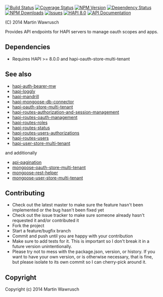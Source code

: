 [![Build Status](https://travis-ci.org/codedoctor/hapi-routes-oauth-management.svg?branch=master)](https://travis-ci.org/codedoctor/hapi-routes-oauth-management)
[![Coverage Status](https://img.shields.io/coveralls/codedoctor/hapi-routes-oauth-management.svg)](https://coveralls.io/r/codedoctor/hapi-routes-oauth-management)
[![NPM Version](http://img.shields.io/npm/v/hapi-routes-oauth-management.svg)](https://www.npmjs.org/package//hapi-routes-oauth-management)
[![Dependency Status](https://gemnasium.com/codedoctor/hapi-routes-oauth-management.svg)](https://gemnasium.com/codedoctor/hapi-routes-oauth-management)
[![NPM Downloads](http://img.shields.io/npm/dm/hapi-routes-oauth-management.svg)](https://www.npmjs.org/package/hapi-routes-oauth-management)
[![Issues](http://img.shields.io/github/issues/codedoctor/hapi-routes-oauth-management.svg)](https://github.com/codedoctor/hapi-routes-oauth-management/issues)
[![HAPI 8.0](http://img.shields.io/badge/hapi-8.0-blue.svg)](http://hapijs.com)
[![API Documentation](http://img.shields.io/badge/API-Documentation-ff69b4.svg)](http://coffeedoc.info/github/codedoctor/hapi-routes-oauth-management)

(C) 2014 Martin Wawrusch

Provides API endpoints for HAPI servers to manage oauth scopes and apps.

## Dependencies

* Requires HAPI >= 8.0.0 and hapi-oauth-store-multi-tenant

## See also

* [hapi-auth-bearer-mw](https://github.com/codedoctor/hapi-auth-bearer-mw)
* [hapi-loggly](https://github.com/codedoctor/hapi-loggly)
* [hapi-mandrill](https://github.com/codedoctor/hapi-mandrill)
* [hapi-mongoose-db-connector](https://github.com/codedoctor/hapi-mongoose-db-connector)
* [hapi-oauth-store-multi-tenant](https://github.com/codedoctor/hapi-oauth-store-multi-tenant)
* [hapi-routes-authorization-and-session-management](https://github.com/codedoctor/hapi-routes-authorization-and-session-management)
* [hapi-routes-oauth-management](https://github.com/codedoctor/hapi-routes-oauth-management)
* [hapi-routes-roles](https://github.com/codedoctor/hapi-routes-roles)
* [hapi-routes-status](https://github.com/codedoctor/hapi-routes-status)
* [hapi-routes-users-authorizations](https://github.com/codedoctor/hapi-routes-users-authorizations)
* [hapi-routes-users](https://github.com/codedoctor/hapi-routes-users)
* [hapi-user-store-multi-tenant](https://github.com/codedoctor/hapi-user-store-multi-tenant)

and additionally

* [api-pagination](https://github.com/codedoctor/api-pagination)
* [mongoose-oauth-store-multi-tenant](https://github.com/codedoctor/mongoose-oauth-store-multi-tenant)
* [mongoose-rest-helper](https://github.com/codedoctor/mongoose-rest-helper)
* [mongoose-user-store-multi-tenant](https://github.com/codedoctor/mongoose-user-store-multi-tenant)

## Contributing
 
* Check out the latest master to make sure the feature hasn't been implemented or the bug hasn't been fixed yet
* Check out the issue tracker to make sure someone already hasn't requested it and/or contributed it
* Fork the project
* Start a feature/bugfix branch
* Commit and push until you are happy with your contribution
* Make sure to add tests for it. This is important so I don't break it in a future version unintentionally.
* Please try not to mess with the package.json, version, or history. If you want to have your own version, or is otherwise necessary, that is fine, but please isolate to its own commit so I can cherry-pick around it.

## Copyright

Copyright (c) 2014 Martin Wawrusch 


